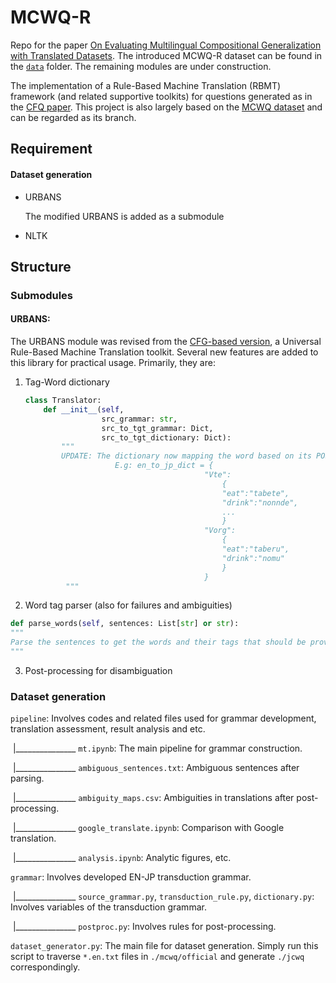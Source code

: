 # MCWQ-R

Repo for the paper [On Evaluating Multilingual Compositional Generalization with Translated Datasets](https://arxiv.org/abs/2306.11420).
The introduced MCWQ-R dataset can be found in the [`data`](https://github.com/ziwang-klvk/CFQ-RBMT/tree/main/data) folder. The remaining modules are under construction.

The implementation of a Rule-Based Machine Translation (RBMT) framework (and related supportive toolkits) for questions generated as in the [CFQ paper](https://arxiv.org/pdf/1912.09713v2.pdf). This project is also largely based on the [MCWQ dataset](https://github.com/coastalcph/seq2sparql) and can be regarded as its branch.

## Requirement

#### Dataset generation

* URBANS 

  The modified URBANS is added as a submodule

* NLTK

## Structure

### Submodules

#### URBANS: 

The URBANS module was revised from the [CFG-based version](https://github.com/pyurbans/urbans), a Universal Rule-Based Machine Translation toolkit. Several new features are added to this library for practical usage. Primarily, they are:

1. Tag-Word dictionary

   ```python
   class Translator:
       def __init__(self,
                    src_grammar: str,
                    src_to_tgt_grammar: Dict,
                    src_to_tgt_dictionary: Dict):
           """         
           UPDATE: The dictionary now mapping the word based on its POS tag to avoid ambiguity
                       E.g: en_to_jp_dict = {
                                           "Vte":
                                               {
                                               "eat":"tabete",
                                               "drink":"nonnde",
                                               ...
                                               }
                                           "Vorg":
                                               {
                                               "eat":"taberu",
                                               "drink":"nomu"
                                               }
                                           }
            """
   ```

2.  Word tag parser (also for failures and ambiguities)

   ```python
   def parse_words(self, sentences: List[str] or str):
   """
   Parse the sentences to get the words and their tags that should be provided in the translation dictionary
   """
   ```

3. Post-processing for disambiguation


### Dataset generation

`pipeline`: Involves codes and related files used for grammar development, translation assessment, result analysis and etc.

​		|_______________ `mt.ipynb`: The main pipeline for grammar construction.

​        |_______________ `ambiguous_sentences.txt`: Ambiguous sentences after parsing.

​		|_______________ `ambiguity_maps.csv`: Ambiguities in translations after post-processing.

​	    |_______________ `google_translate.ipynb`: Comparison with Google translation.

​		|_______________ `analysis.ipynb`: Analytic figures, etc.




`grammar`: Involves developed EN-JP transduction grammar.

​		|_______________ `source_grammar.py`, `transduction_rule.py`, `dictionary.py`: Involves variables of the transduction grammar.

​		|_______________ `postproc.py`: Involves rules for post-processing.


`dataset_generator.py`: The main file for dataset generation. Simply run this script to traverse `*.en.txt` files in `./mcwq/official` and generate `./jcwq` correspondingly.
